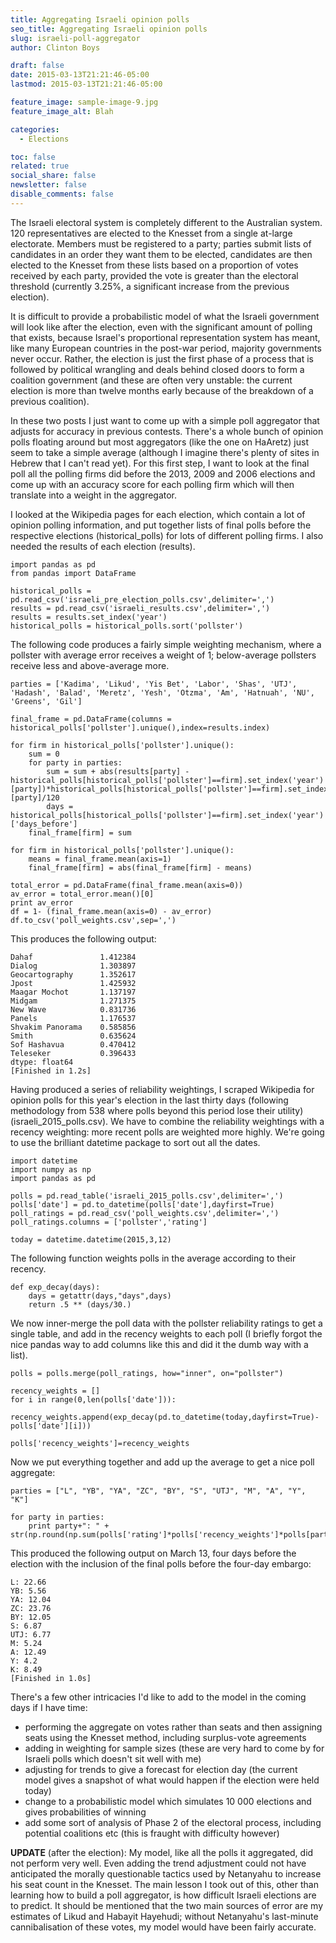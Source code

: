 ```yaml
---
title: Aggregating Israeli opinion polls
seo_title: Aggregating Israeli opinion polls
slug: israeli-poll-aggregator
author: Clinton Boys

draft: false
date: 2015-03-13T21:21:46-05:00
lastmod: 2015-03-13T21:21:46-05:00

feature_image: sample-image-9.jpg
feature_image_alt: Blah

categories:
  - Elections

toc: false
related: true
social_share: false
newsletter: false
disable_comments: false
---
```


The Israeli electoral system is completely different to the Australian system. 120 representatives are elected to the Knesset from a single at-large electorate. Members must be registered to a party; parties submit lists of candidates in an order they want them to be elected, candidates are then elected to the Knesset from these lists based on a proportion of votes received by each party, provided the vote is greater than the electoral threshold (currently 3.25%, a significant increase from the previous election). 

It is difficult to provide a probabilistic model of what the Israeli government will look like after the election, even with the significant amount of polling that exists, because Israel's proportional representation system has meant, like many European countries in the post-war period, majority governments never occur. Rather, the election is just the first phase of a process that is followed by political wrangling and deals behind closed doors to form a coalition government (and these are often very unstable: the current election is more than twelve months early because of the breakdown of a previous coalition). 

In these two posts I just want to come up with a simple poll aggregator that adjusts for accuracy in previous contests. There's a whole bunch of opinion polls floating around but most aggregators (like the one on HaAretz) just seem to take a simple average (although I imagine there's plenty of sites in Hebrew that I can't read yet). For this first step, I want to look at the final poll all the polling firms did before the 2013, 2009 and 2006  elections and come up with an accuracy score for each polling firm which will then translate into a weight in the aggregator. 

I looked at the Wikipedia pages for each election, which contain a lot of opinion polling information, and put together lists of final polls before the respective elections (historical_polls) for lots of different polling firms. I also needed the results of each election (results). 

    import pandas as pd
    from pandas import DataFrame

    historical_polls = pd.read_csv('israeli_pre_election_polls.csv',delimiter=',')
    results = pd.read_csv('israeli_results.csv',delimiter=',')
    results = results.set_index('year')
    historical_polls = historical_polls.sort('pollster')

The following code produces a fairly simple weighting mechanism, where a pollster with average error receives a weight of 1; below-average pollsters receive less and above-average more. 

    parties = ['Kadima', 'Likud', 'Yis Bet', 'Labor', 'Shas', 'UTJ', 'Hadash', 'Balad', 'Meretz', 'Yesh', 'Otzma', 'Am', 'Hatnuah', 'NU', 'Greens', 'Gil']

    final_frame = pd.DataFrame(columns = historical_polls['pollster'].unique(),index=results.index)

    for firm in historical_polls['pollster'].unique():
        sum = 0
        for party in parties:
            sum = sum + abs(results[party] - historical_polls[historical_polls['pollster']==firm].set_index('year')[party])*historical_polls[historical_polls['pollster']==firm].set_index('year')[party]/120
            days = historical_polls[historical_polls['pollster']==firm].set_index('year')['days_before']
        final_frame[firm] = sum

    for firm in historical_polls['pollster'].unique():
        means = final_frame.mean(axis=1)
        final_frame[firm] = abs(final_frame[firm] - means)

    total_error = pd.DataFrame(final_frame.mean(axis=0))
    av_error = total_error.mean()[0]
    print av_error
    df = 1- (final_frame.mean(axis=0) - av_error)
    df.to_csv('poll_weights.csv',sep=',')

This produces the following output:

    Dahaf               1.412384
    Dialog              1.303897
    Geocartography      1.352617
    Jpost               1.425932
    Maagar Mochot       1.137197
    Midgam              1.271375
    New Wave            0.831736
    Panels              1.176537
    Shvakim Panorama    0.585856
    Smith               0.635624
    Sof Hashavua        0.470412
    Teleseker           0.396433
    dtype: float64
    [Finished in 1.2s]

Having produced a series of reliability weightings, I scraped Wikipedia for opinion polls for this year's election in the last thirty days (following methodology from 538 where polls beyond this period lose their utility) (israeli_2015_polls.csv). We have to combine the reliability weightings with a recency weighting: more recent polls are weighted more highly. We're going to use the brilliant datetime package to sort out all the dates. 

    import datetime
    import numpy as np
    import pandas as pd

    polls = pd.read_table('israeli_2015_polls.csv',delimiter=',')
    polls['date'] = pd.to_datetime(polls['date'],dayfirst=True)
    poll_ratings = pd.read_csv('poll_weights.csv',delimiter=',')
    poll_ratings.columns = ['pollster','rating']

    today = datetime.datetime(2015,3,12)

The following function weights polls in the average according to their recency. 

    def exp_decay(days):
        days = getattr(days,"days",days)
        return .5 ** (days/30.)

We now inner-merge the poll data with the pollster reliability ratings to get a single table, and add in the recency weights to each poll (I briefly forgot the nice pandas way to add columns like this and did it the dumb way with a list). 

    polls = polls.merge(poll_ratings, how="inner", on="pollster")

    recency_weights = []
    for i in range(0,len(polls['date'])):
        recency_weights.append(exp_decay(pd.to_datetime(today,dayfirst=True)-polls['date'][i]))

    polls['recency_weights']=recency_weights

Now we put everything together and add up the average to get a nice poll aggregate:

    parties = ["L", "YB", "YA", "ZC", "BY", "S", "UTJ", "M", "A", "Y", "K"]

    for party in parties:
        print party+": " + str(np.round(np.sum(polls['rating']*polls['recency_weights']*polls[party]/(polls['rating']*polls['recency_weights']).sum()),2))

This produced the following output on March 13, four days before the election with the inclusion of the final polls before the four-day embargo:

    L: 22.66
    YB: 5.56
    YA: 12.04
    ZC: 23.76
    BY: 12.05
    S: 6.87
    UTJ: 6.77
    M: 5.24
    A: 12.49
    Y: 4.2
    K: 8.49
    [Finished in 1.0s]

There's a few other intricacies I'd like to add to the model in the coming days if I have time:

- performing the aggregate on votes rather than seats and then assigning seats using the Knesset method, including surplus-vote agreements
- adding in weighting for sample sizes (these are very hard to come by for Israeli polls which doesn't sit well with me)
- adjusting for trends to give a forecast for election day (the current model gives a snapshot of what would happen if the election were held today)
- change to a probabilistic model which simulates 10 000 elections and gives probabilities of winning
- add some sort of analysis of Phase 2 of the electoral process, including potential coalitions etc (this is fraught with difficulty however)

**UPDATE** (after the election): My model, like all the polls it aggregated, did not perform very well. Even adding the trend adjustment could not have anticipated the morally questionable tactics used by Netanyahu to increase his seat count in the Knesset. The main lesson I took out of this, other than learning how to build a poll aggregator, is how difficult Israeli elections are to predict. It should be mentioned that the two main sources of error are my estimates of Likud and Habayit Hayehudi; without Netanyahu's last-minute cannibalisation of these votes, my model would have been fairly accurate. 
